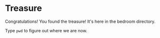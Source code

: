 # Treasure

Congratulations! You found the treasure! It's here in the bedroom directory.

Type ``pwd`` to figure out where we are now.
